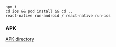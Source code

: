 ```
npm i
cd ios && pod install && cd ..
react-native run-android / react-native run-ios
```

### APK

[APK directory](./apk)